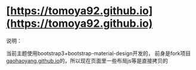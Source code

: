# [https://tomoya92.github.io](https://tomoya92.github.io)


说明：

当前主题使用bootstrap3+bootstrap-material-design开发的，
前身是fork项目[gaohaoyang.github.io](https://github.com/gaohaoyang.github.io)的，所以现在页面里一些布局js等是直接拷贝的


